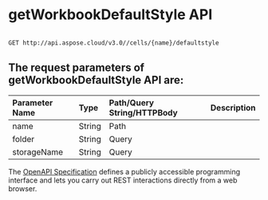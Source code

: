 # **getWorkbookDefaultStyle API**

 

```bash

GET http://api.aspose.cloud/v3.0//cells/{name}/defaultstyle

```

## The request parameters of **getWorkbookDefaultStyle** API are: 

| Parameter Name | Type | Path/Query String/HTTPBody | Description | 
| :- | :- | :- |:- | 
|name|String|Path||
|folder|String|Query||
|storageName|String|Query||


The [OpenAPI Specification](https://reference.aspose.cloud/cells/#/WorkbookController/GetWorkbookDefaultStyle) defines a publicly accessible programming interface and lets you carry out REST interactions directly from a web browser.
